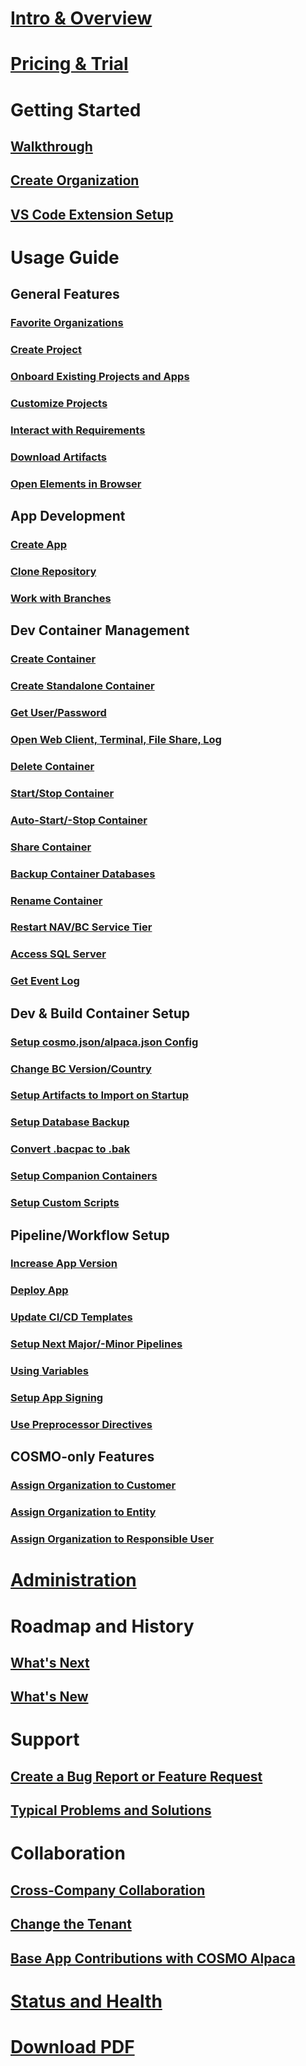 # [Intro & Overview](index.md)

# [Pricing & Trial](pricing.md)

# Getting Started

## [Walkthrough](getting-started/walkthrough.md)

## [Create Organization](getting-started/create-org.md)

## [VS Code Extension Setup](getting-started/access-and-setup-vsce.md)

# Usage Guide

## General Features

### [Favorite Organizations](vsc-extension/favorite-orgs.md)

### [Create Project](vsc-extension/create-project.md)

### [Onboard Existing Projects and Apps](vsc-extension/onboard-project.md)

### [Customize Projects](vsc-extension/customize-project.md)

### [Interact with Requirements](vsc-extension/associate-wi.md)

### [Download Artifacts](vsc-extension/download-artifact.md)

### [Open Elements in Browser](vsc-extension/open-stuff.md)

## App Development

### [Create App](vsc-extension/create-app.md)

### [Clone Repository](vsc-extension/clone-repo.md)

### [Work with Branches](vsc-extension/branches.md)

## Dev Container Management

### [Create Container](vsc-extension/create-container.md)

### [Create Standalone Container](vsc-extension/create-ondemand-container.md)

### [Get User/Password](vsc-extension/copy-user-pwd.md)

### [Open Web Client, Terminal, File Share, Log](vsc-extension/open-container.md)

### [Delete Container](vsc-extension/delete-container.md)

### [Start/Stop Container](vsc-extension/startstop-container.md)

### [Auto-Start/-Stop Container](vsc-extension/auto-startstop.md)

### [Share Container](vsc-extension/share-container.md)

### [Backup Container Databases](vsc-extension/backup-database.md)

### [Rename Container](vsc-extension/rename-container.md)

### [Restart NAV/BC Service Tier](vsc-extension/restart-service-tier.md)

### [Access SQL Server](scenarios/access-sql.md)

### [Get Event Log](vsc-extension/event-log.md)

## Dev & Build Container Setup

### [Setup cosmo.json/alpaca.json Config](containers/setup-cosmo-json.md)

### [Change BC Version/Country](containers/change-container.md)

### [Setup Artifacts to Import on Startup](containers/setup-artifacts.md)

### [Setup Database Backup](containers/setup-bak.md)

### [Convert .bacpac to .bak](vsc-extension/convert-bacpac-to-bak.md)

### [Setup Companion Containers](containers/setup-companion-container.md)

### [Setup Custom Scripts](containers/setup-custom-scripts.md)

## Pipeline/Workflow Setup

### [Increase App Version](pipelines/version-increase.md)

### [Deploy App](vsc-extension/create-release-pipeline.md)

### [Update CI/CD Templates](vsc-extension/cicd-update.md)

### [Setup Next Major/-Minor Pipelines](pipelines/next.md)

### [Using Variables](pipelines/pipeline-variables.md)

### [Setup App Signing](pipelines/app-signing.md)

### [Use Preprocessor Directives](pipelines/preprocessor-directives.md)

## COSMO-only Features

### [Assign Organization to Customer](vsc-extension/assign-customer.md)

### [Assign Organization to Entity](vsc-extension/assign-entity.md)

### [Assign Organization to Responsible User](vsc-extension/assign-responsible-user.md)

# [Administration](admin/index.md)

# Roadmap and History

## [What's Next](history-roadmap/whats-next.md)

## [What's New](history-roadmap/whats-new.md)

# Support

## [Create a Bug Report or Feature Request](vsc-extension/bug-report.md)

## [Typical Problems and Solutions](troubleshooting/solutions.md)

# Collaboration

## [Cross-Company Collaboration](collaboration.md)

## [Change the Tenant](vsc-extension/tenant.md)

## [Base App Contributions with COSMO Alpaca](base-app.md)

# [Status and Health](status.md)

# [Download PDF](doc.pdf)
